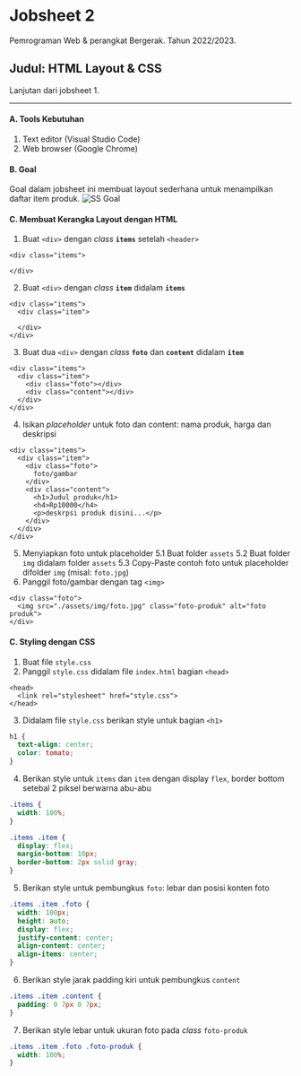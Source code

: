 # Jobsheet 2
Pemrograman Web & perangkat Bergerak. 
Tahun 2022/2023.

## Judul: HTML Layout & CSS

Lanjutan dari jobsheet 1.

---
#### A. Tools Kebutuhan
1. Text editor (Visual Studio Code)
2. Web browser (Google Chrome)

#### B. Goal
Goal dalam jobsheet ini membuat layout sederhana untuk menampilkan daftar item produk.
![SS Goal](/pw-tokoonline/ss/ss-jobsheet-2.png)

#### C. Membuat Kerangka Layout dengan HTML

1. Buat `<div>` dengan *class* **`items`** setelah `<header>`
```
<div class="items">

</div>
```
2. Buat `<div>` dengan *class* **`item`** didalam **`items`**
```
<div class="items">
  <div class="item">

  </div>
</div>
```
3. Buat dua `<div>` dengan *class* **`foto`** dan **`content`** didalam **`item`**
```
<div class="items">
  <div class="item">
    <div class="foto"></div>
    <div class="content"></div>
  </div>
</div>
```
4. Isikan *placeholder* untuk foto dan content: nama produk, harga dan deskripsi
```
<div class="items">
  <div class="item">
    <div class="foto">
      foto/gambar
    </div>
    <div class="content">
      <h1>Judul produk</h1>
      <h4>Rp10000</h4>
      <p>deskrpsi produk disini...</p>
    </div>
  </div>
</div>
```
5. Menyiapkan foto untuk placeholder
5.1 Buat folder `assets`
5.2 Buat folder `img` didalam folder `assets`
5.3 Copy-Paste contoh foto untuk placeholder difolder `img` (misal: `foto.jpg`)
6. Panggil foto/gambar dengan tag `<img>`
```
<div class="foto">
  <img src="./assets/img/foto.jpg" class="foto-produk" alt="foto produk">
</div>
```


#### C. Styling dengan CSS
1. Buat file `style.css`
2. Panggil `style.css` didalam file `index.html` bagian `<head>`
```
<head>
  <link rel="stylesheet" href="style.css">
</head>
```
3. Didalam file `style.css` berikan style untuk bagian `<h1>`
```css
h1 {
  text-align: center;
  color: tomato;
}
```
4. Berikan style untuk `items` dan `item` dengan display `flex`, border bottom setebal 2 piksel berwarna abu-abu
```css
.items {
  width: 100%;
}

.items .item {
  display: flex;
  margin-bottom: 10px;
  border-bottom: 2px solid gray;
}
```
5. Berikan style untuk pembungkus `foto`: lebar dan posisi konten foto
```css
.items .item .foto {
  width: 100px;
  height: auto;
  display: flex;
  justify-content: center;
  align-content: center;
  align-items: center;
}
```
6. Berikan style jarak padding kiri untuk pembungkus `content`
```css
.items .item .content {
  padding: 0 7px 0 7px;
}
```
7. Berikan style lebar untuk ukuran foto pada *class* `foto-produk`
```css
.items .item .foto .foto-produk {
  width: 100%;
}
```
